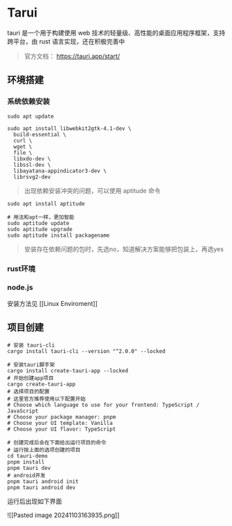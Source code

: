 # Tarui

tauri 是一个用于构建使用 web 技术的轻量级、高性能的桌面应用程序框架，支持跨平台，由 rust 语言实现，还在积极完善中
>官方文档： https://tauri.app/start/
## 环境搭建
### 系统依赖安装

```shell
sudo apt update

sudo apt install libwebkit2gtk-4.1-dev \
  build-essential \
  curl \
  wget \
  file \
  libxdo-dev \
  libssl-dev \
  libayatana-appindicator3-dev \
  librsvg2-dev
```

> 出现依赖安装冲突的问题，可以使用 aptitude 命令

```shell
sudo apt install aptitude

# 用法和apt一样，更加智能
sudo aptitude update
sudo aptitude upgrade
sudo aptitude install packagename
```

>安装存在依赖问题的包时，先选no，知道解决方案能够把包装上，再选yes
### rust环境
### node.js

安装方法见 [[Linux Enviroment]]
## 项目创建

```shell
# 安装 tauri-cli
cargo install tauri-cli --version "^2.0.0" --locked

# 安装tauri脚手架
cargo install create-tauri-app --locked
# 开始创建app项目
cargo create-tauri-app
# 选择项目的配置
# 这里官方推荐使用以下配置开始
# Choose which language to use for your frontend: TypeScript / JavaScript
# Choose your package manager: pnpm
# Choose your UI template: Vanilla
# Choose your UI flavor: TypeScript

# 创建完成后会在下面给出运行项目的命令
# 运行按上面的选项创建的项目
cd tauri-demo
pnpm install
pnpm tauri dev
# android开发
pnpm tauri android init
pnpm tauri android dev
```

运行后出现如下界面

![[Pasted image 20241103163935.png]]







